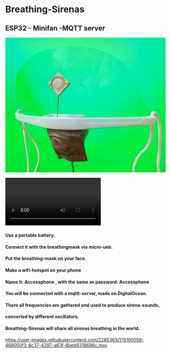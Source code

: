 # Breathing-Sirenas
## ESP32 - Minifan -MQTT server

![](https://github.com/omiacoj/Breathing-Sirenas/blob/main/images/Breathing-Sirenas2.jpg)

![](https://github.com/omiacoj/Breathing-Sirenas/blob/main/images/BreathingSirenas.webm)


####  Use a portable battery.
####  Connect it with the breathingmask via micro-usb.
####  Put the breathing-mask on your face.

####  Make a wifi-hotspot on your phone
####  Name it: Accessphone , with the same as password: Accessphone

####  You will be connected with a mqttt-server, made on DigitalOcean.
####  There all frequencies are gathered and used to produce sirena-sounds, 
####  converted by different oscillators.

####  Breathing-Sirenas will share all sirenas breathing in the world.


https://user-images.githubusercontent.com/2285363/176190058-468050f3-6c37-4297-a63f-6beb9316696c.mov

